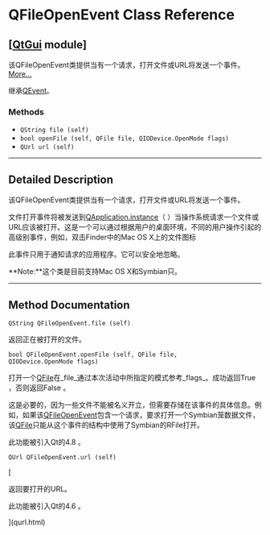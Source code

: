 # QFileOpenEvent Class Reference

## [[QtGui](index.htm) module]

该QFileOpenEvent类提供当有一个请求，打开文件或URL将发送一个事件。[More...](#details)

继承[QEvent](qevent.html)。

### Methods

*   `QString file (self)`
*   `bool openFile (self, QFile file, QIODevice.OpenMode flags)`
*   `QUrl url (self)`

* * *

## Detailed Description

该QFileOpenEvent类提供当有一个请求，打开文件或URL将发送一个事件。

文件打开事件将被发送到[QApplication.instance](qcoreapplication.html#instance)（ ）当操作系统请求一个文件或URL应该被打开。这是一个可以通过根据用户的桌面环境，不同的用户操作引起的高级别事件，例如，双击Finder中的Mac OS X上的文件图标

此事件只用于通知请求的应用程序。它可以安全地忽略。

**Note:**这个类是目前支持Mac OS X和Symbian只。

* * *

## Method Documentation

```
QString QFileOpenEvent.file (self)
```

返回正在被打开的文件。

```
bool QFileOpenEvent.openFile (self, QFile file, QIODevice.OpenMode flags)
```

打开一个[QFile](qfile.html)在_file_通过本次活动中所指定的模式参考_flags_。成功返回True ，否则返回False 。

这是必要的，因为一些文件不能被名义开立，但需要存储在该事件的具体信息。例如，如果该[QFileOpenEvent](qfileopenevent.html)包含一个请求，要求打开一个Symbian笼数据文件，该[QFile](qfile.html)只能从这个事件的结构中使用了Symbian的RFile打开。

此功能被引入Qt的4.8 。

```
QUrl QFileOpenEvent.url (self)
```

[

返回要打开的URL。

此功能被引入Qt的4.6 。

](qurl.html)